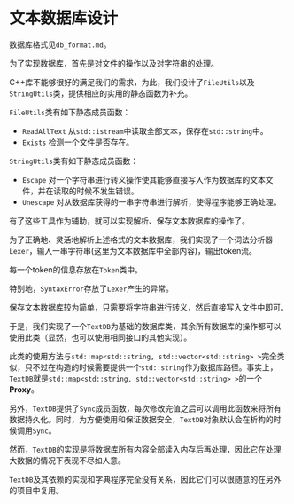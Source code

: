 # 文本数据库设计

数据库格式见`db_format.md`。

为了实现数据库，首先是对文件的操作以及对字符串的处理。

C++库不能够很好的满足我们的需求，为此，我们设计了`FileUtils`以及`StringUtils`类，提供相应的实用的静态函数为补充。

`FileUtils`类有如下静态成员函数：

- `ReadAllText` 从`std::istream`中读取全部文本，保存在`std::string`中。
- `Exists` 检测一个文件是否存在。

`StringUtils`类有如下静态成员函数：

- `Escape` 对一个字符串进行转义操作使其能够直接写入作为数据库的文本文件，并在读取的时候不发生错误。
- `Unescape` 对从数据库获得的一串字符串进行解析，使得程序能够正确处理。

有了这些工具作为辅助，就可以实现解析、保存文本数据库的操作了。

为了正确地、灵活地解析上述格式的文本数据库，我们实现了一个词法分析器`Lexer`，输入一串字符串(这里为文本数据库中全部内容)，输出token流。

每一个token的信息存放在`Token`类中。

特别地，`SyntaxError`存放了`Lexer`产生的异常。

保存文本数据库较为简单，只需要将字符串进行转义，然后直接写入文件中即可。

于是，我们实现了一个`TextDB`为基础的数据库类，其余所有数据库的操作都可以使用此类（显然，也可以使用相同接口的其他实现）。

此类的使用方法与`std::map<std::string, std::vector<std::string> >`完全类似，只不过在构造的时候需要提供一个`std::string`作为数据库路径。事实上，`TextDB`就是`std::map<std::string, std::vector<std::string> >`的一个**Proxy**。

另外，`TextDB`提供了`Sync`成员函数，每次修改完值之后可以调用此函数来将所有数据持久化。同时，为方便使用和保证数据安全，`TextDB`对象默认会在析构的时候调用`Sync`。

然而，`TextDB`的实现是将数据库所有内容全部读入内存后再处理，因此它在处理大数据的情况下表现不尽如人意。

`TextDB`及其依赖的实现和字典程序完全没有关系，因此它们可以很随意的在另外的项目中复用。
